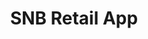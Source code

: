 ---
title: "SNB Retail App"
heroImage: "/assets/proyectos/snb/hero-snb.png"
logo: "/assets/proyectos/snb/logo-snb.svg"

# Información del proyecto
objective: "Rediseñar la aplicación dirigida a los clientes retail del banco buscando la mejor experiencia de usuario del país."
role: "En este proyecto actué como Product Designer y Design System Designer."
duration: "7 meses aproximadamente"
team: "4 Product Designers y 1 Design System Designer"

# Proceso del proyecto
process:
  title: "Metodología y proceso de trabajo"
  content: "<span>El proyecto comenzó sobre una aplicación existente y algunos conceptos previos de otra agencia.</span>\nEn relación al research, entrevistas con usuarios eran complicadas a causa del idioma y que al principio, el banco no acababa de comprender el valor que podían aportar.\nPor eso, nuestra primera tarea fue explorar la app antigua y analizar competidores locales, regionales y europeos, para tener una base sólida y comprender qué funcionaba y qué podía mejorar.\nPoco a poco logramos introducir prácticas de research más estructuradas, como la creación de user personas, y viajamos a Arabia Saudí para trabajar codo con codo con los stakeholders, entendiendo de primera mano el contexto local y reforzando la colaboración.\nCon esta información definimos el camino de diseño y arrancamos en sprints de dos semanas, presentando avances a mitad y al final tanto a stakeholders como a los equipos de desarrollo."

# Retos del proyecto
challenges:
  title: "Retos del proyecto"
  items:
    - title: "Los productos"
      layout: "image-left"
      image: "/assets/proyectos/snb/img-productos.png"
      content: "Uno de los principales retos del proyecto fue comprender los productos específicos de Arabia Saudí, muy distintos a los que estamos acostumbrados en Europa.\n\nPara lograrlo, realizamos entrevistas y sesiones de trabajo con stakeholders del banco y expertos locales, lo que nos permitió alinear el diseño a las necesidades reales del mercado."
      
    - title: "Diseños en árabe (RTL y LTR)"
      layout: "image-right"
      image: "/assets/proyectos/snb/img-arabe.png"
      content: "Dado que la mayoría de usuarios hablaba únicamente árabe, la aplicación debía estar disponible en árabe e inglés.\n\nEl reto fue diseñar interfaces tanto en LTR como en RTL, garantizando consistencia y usabilidad en ambos casos.Para resolverlo, creamos un sistema de componentes adaptables y conectamos Figma con Google Sheets mediante un plugin.\n\nEsto permitió que colaboradores externos escribieran directamente en árabe y que los textos se actualizaran de forma automática en el diseño."
      
    - title: "Coordinación entre múltiples squads"
      layout: "image-left"
      image: "/assets/proyectos/snb/img-squads.png"
      content: "Con más de 30 desarrolladores distribuidos en distintas partes del mundo, mantener la coherencia era fundamental.\n\nPara facilitar el trabajo conjunto, documentamos de forma exhaustiva cada componente y su comportamiento, desde la validación de formularios hasta las transiciones entre pantallas.Además, diseñamos prototipos interactivos que mostraban no solo la interfaz estática, sino también cómo debía reaccionar la aplicación en cada escenario, asegurando así una experiencia uniforme para los usuarios."

# Video del proyecto (opcional)
projectVideo: "/assets/proyectos/snb/snb-video.mp4"

# Proyectos relacionados  
relatedProjects: ["bayn", "aljuf-finance"]

# SEO
description: "Rediseño completo de la aplicación móvil de Saudi National Bank, enfocado en mejorar la experiencia de usuario y la adopción digital."
publishDate: 2025-09-01
featured: true
protected: false
order: 1
---